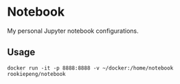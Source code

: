 # Notebook

My personal Jupyter notebook configurations.

## Usage

```docker run -it -p 8888:8888 -v ~/docker:/home/notebook rookiepeng/notebook```
